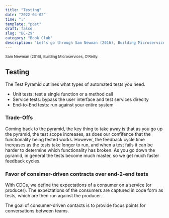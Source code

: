 ```yaml
---
title: "Testing"
date: "2022-04-02"
time: "☕️"
template: "post"
draft: false
slug: "BC-29"
category: "Book Club"
description: "Let's go through Sam Newman (2016), Building Microservices, Chapter 7. Testing"
---
```


<sub>Sam Newman (2016), Building Microservices, O′Reilly.</sub>

## Testing

The Test Pyramid outlines what types of automated tests you need. 

- Unit tests: test a single function or a method call 
- Service tests: bypass the user interface and test services direclty
- End-to-End tests: run against your entire system

### Trade-Offs

Coming back to the pyramid, the key thing to take away is that as you go up the pyramid, the test scope increases, as does our confifence that the functionality being tested works. However, the feedback cycle time increases as the tests take longer to run, and when a test fails it can be harder to determine which functionality has broken. As you go down the pyramid, in general the tests become much master, so we get much faster feedback cycles. 

### Favor of consimer-driven contracts over end-2-end tests

With CDCs, we define the expectations of a consumer on a service (or producer). The expectations of the consumers are captured in code form as tests, which are then run against the producer. 

The goal of consumer-driven contacts is to provide focus points for conversations between teams.


